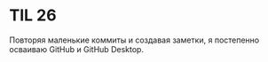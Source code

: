 # TIL 26

Повторяя маленькие коммиты и создавая заметки, я постепенно осваиваю GitHub и GitHub Desktop.
